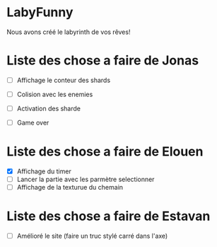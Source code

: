 # LabyFunny

Nous avons créé le labyrinth de vos rêves!

# Liste des chose a faire de Jonas 

- [ ] Affichage le conteur des shards
- [ ] Colision avec les enemies
- [ ] Activation des sharde
- [ ] Game over


# Liste des chose a faire de Elouen 

- [x] Affichage du timer
- [ ] Lancer la partie avec les parmètre selectionner
- [ ] Affichage de la texturue du chemain

# Liste des chose a faire de Estavan

- [ ] Amélioré le site (faire un truc stylé carré dans l'axe)
      
